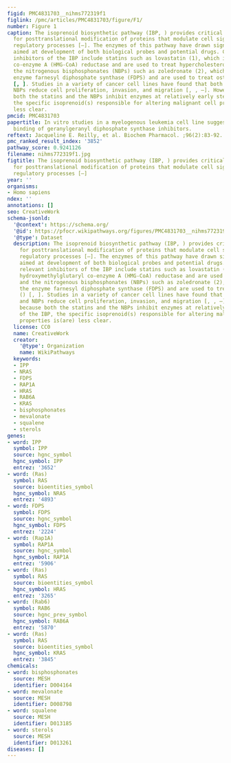 ```yaml
---
figid: PMC4831703__nihms772319f1
figlink: /pmc/articles/PMC4831703/figure/F1/
number: Figure 1
caption: The isoprenoid biosynthetic pathway (IBP, ) provides critical substrates
  for posttranslational modification of proteins that modulate cell signaling and
  regulatory processes [–]. The enzymes of this pathway have drawn significant attention
  aimed at development of both biological probes and potential drugs. Clinically relevant
  inhibitors of the IBP include statins such as lovastatin (1), which inhibit hydroxymethylglutaryl
  co-enzyme A (HMG-CoA) reductase and are used to treat hypercholesterolemia, and
  the nitrogenous bisphosphonates (NBPs) such as zoledronate (2), which inhibit the
  enzyme farnesyl diphosphate synthase (FDPS) and are used to treat osteoporosis ()
  [, ]. Studies in a variety of cancer cell lines have found that both statins and
  NBPs reduce cell proliferation, invasion, and migration [, , –]. However, because
  both the statins and the NBPs inhibit enzymes at relatively early steps of the IBP,
  the specific isoprenoid(s) responsible for altering malignant cell properties is(are)
  less clear.
pmcid: PMC4831703
papertitle: In vitro studies in a myelogenous leukemia cell line suggest an organized
  binding of geranylgeranyl diphosphate synthase inhibitors.
reftext: Jacqueline E. Reilly, et al. Biochem Pharmacol. ;96(2):83-92.
pmc_ranked_result_index: '3852'
pathway_score: 0.9241126
filename: nihms772319f1.jpg
figtitle: The isoprenoid biosynthetic pathway (IBP, ) provides critical substrates
  for posttranslational modification of proteins that modulate cell signaling and
  regulatory processes [–]
year: ''
organisms:
- Homo sapiens
ndex: ''
annotations: []
seo: CreativeWork
schema-jsonld:
  '@context': https://schema.org/
  '@id': https://pfocr.wikipathways.org/figures/PMC4831703__nihms772319f1.html
  '@type': Dataset
  description: The isoprenoid biosynthetic pathway (IBP, ) provides critical substrates
    for posttranslational modification of proteins that modulate cell signaling and
    regulatory processes [–]. The enzymes of this pathway have drawn significant attention
    aimed at development of both biological probes and potential drugs. Clinically
    relevant inhibitors of the IBP include statins such as lovastatin (1), which inhibit
    hydroxymethylglutaryl co-enzyme A (HMG-CoA) reductase and are used to treat hypercholesterolemia,
    and the nitrogenous bisphosphonates (NBPs) such as zoledronate (2), which inhibit
    the enzyme farnesyl diphosphate synthase (FDPS) and are used to treat osteoporosis
    () [, ]. Studies in a variety of cancer cell lines have found that both statins
    and NBPs reduce cell proliferation, invasion, and migration [, , –]. However,
    because both the statins and the NBPs inhibit enzymes at relatively early steps
    of the IBP, the specific isoprenoid(s) responsible for altering malignant cell
    properties is(are) less clear.
  license: CC0
  name: CreativeWork
  creator:
    '@type': Organization
    name: WikiPathways
  keywords:
  - IPP
  - NRAS
  - FDPS
  - RAP1A
  - HRAS
  - RAB6A
  - KRAS
  - bisphosphonates
  - mevalonate
  - squalene
  - sterols
genes:
- word: IPP
  symbol: IPP
  source: hgnc_symbol
  hgnc_symbol: IPP
  entrez: '3652'
- word: (Ras)
  symbol: RAS
  source: bioentities_symbol
  hgnc_symbol: NRAS
  entrez: '4893'
- word: FDPS
  symbol: FDPS
  source: hgnc_symbol
  hgnc_symbol: FDPS
  entrez: '2224'
- word: (Rap1A)
  symbol: RAP1A
  source: hgnc_symbol
  hgnc_symbol: RAP1A
  entrez: '5906'
- word: (Ras)
  symbol: RAS
  source: bioentities_symbol
  hgnc_symbol: HRAS
  entrez: '3265'
- word: (Rab6)
  symbol: RAB6
  source: hgnc_prev_symbol
  hgnc_symbol: RAB6A
  entrez: '5870'
- word: (Ras)
  symbol: RAS
  source: bioentities_symbol
  hgnc_symbol: KRAS
  entrez: '3845'
chemicals:
- word: bisphosphonates
  source: MESH
  identifier: D004164
- word: mevalonate
  source: MESH
  identifier: D008798
- word: squalene
  source: MESH
  identifier: D013185
- word: sterols
  source: MESH
  identifier: D013261
diseases: []
---
```

